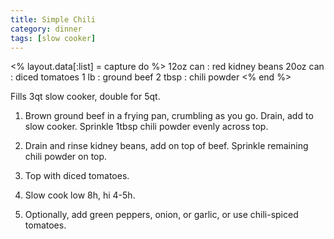 ```yaml
---
title: Simple Chili
category: dinner
tags: [slow cooker]
---
```


<% layout.data[:list] = capture do %>
12oz can : red kidney beans
20oz can : diced tomatoes
1 lb     : ground beef
2 tbsp   : chili powder
<% end %>

Fills 3qt slow cooker, double for 5qt.

1. Brown ground beef in a frying pan, crumbling as you go. Drain, add to slow cooker. Sprinkle 1tbsp chili powder evenly across top.

2. Drain and rinse kidney beans, add on top of beef. Sprinkle remaining chili powder on top.

3. Top with diced tomatoes.

4. Slow cook low 8h, hi 4-5h.

5. Optionally, add green peppers, onion, or garlic, or use chili-spiced tomatoes.
